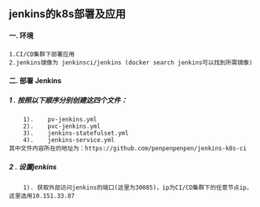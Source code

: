 ## jenkins的k8s部署及应用
#### 一. 环境
    1.CI/CD集群下部署应用
    2.jenkins镜像为 jenkinsci/jenkins (docker search jenkins可以找到所需镜像)
#### 二. 部署 Jenkins
#####    1 . 按照以下顺序分别创建这四个文件：
        1).    pv-jenkins.yml
        2).    pvc-jenkins.yml
        3).    jenkins-statefulset.yml
        4).    jenkins-service.yml
    其中文件内容所在的地址为：https://github.com/penpenpenpen/jenkins-k8s-ci
#####    2 . 设置jenkins
        1). 获取外部访问jenkins的端口(这里为30085)，ip为CI/CD集群下的任意节点ip，这里选用10.151.33.87
